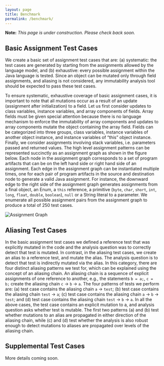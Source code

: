 ```yaml
---
layout: page
title: Benchmark
permalink: /benchmark/
---
```


**Note:** *This page is under construction. Please check back soon.*

## Basic Assignment Test Cases
We create a basic set of assignment test cases that are: (a) systematic: the test cases are generated by starting from the assignments allowed by the language model, and (b) exhaustive: every possible assignment within the Java language is tested. Since an object can be mutated only through field assignments, and aliasing is not considered, any immutability analysis tool should be expected to pass these test cases.

To ensure systematic, exhaustive coverage of basic assignment cases, it is important to note that all mutations occur as a result of an update (assignment after initialization) to a field. Let us first consider updates to class variables, instance variables, and array components of fields. Array fields must be given special attention because there is no language mechanism to enforce the immutability of array components and updates to array components mutate the object containing the array field. Fields can be categorized into three groups, class variables, instance variables of another object instance, and instance variables of “this” object instance. Finally, we consider assignments involving stack variables, i.e. parameters passed and returned values. The high level assignment patterns can be represented succinctly as an assignment graph as shown in the figure below. Each node in the assignment graph corresponds to a set of program artifacts that can be on the left hand side or right hand side of an assignment. Each edge in the assignment graph can be instantiated multiple times, one for each pair of program artifacts in the source and destination node to generate a valid Java assignment. For instance, the downward edge to the right side of the assignment graph generates assignments from a final object, an Enum, a `this` reference, a primitive (`byte`, `char`, `short`, `int`, `long`, `float`, `double`, `boolean`), `null` or a String literal to a parameter. We enumerate all possible assignment pairs from the assignment graph to produce a total of 250 test cases.

![Assignment Graph](../images/assignment-graph.png)

## Aliasing Test Cases
In the basic assignment test cases we defined a reference test that was explicitly mutated in the code and the analysis question was to correctly detect that test is mutated. In contrast, in the aliasing test cases, we create an alias to a reference test, and mutate the alias. The analysis question is to detect that test is indirectly mutated via the alias. In this category, there are four distinct aliasing patterns we test for, which can be explained using the concept of an aliasing chain. An aliasing chain is a sequence of explicit assignments of one reference to another, e.g., the statements `b = a;`, `c = b;` create the aliasing chain `c` &rarr; `b` &rarr; `a`. The four patterns of tests we perform are: (a) test case contains the aliasing chain `a` &rarr; `test`; (b) test case contains the aliasing chain `test` &rarr; `a`; (c) test case contains the aliasing chain `a` &rarr; `b` &rarr; `test`; and (d) test case contains the aliasing chain `test` &rarr; `b` &rarr; `a`. In all the above cases, the test case contains an explicit mutation to a, and analysis question asks whether test is mutable. The first two patterns (a) and (b) test whether mutations to an alias are propagated in either direction of the aliasing chain, while (c) and (d) test whether the analysis is also robust enough to detect mutations to aliases are propagated over levels of the aliasing chain.

## Supplemental Test Cases
More details coming soon.